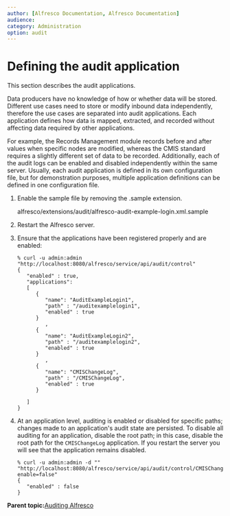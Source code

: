 ```yaml
---
author: [Alfresco Documentation, Alfresco Documentation]
audience: 
category: Administration
option: audit
---
```


# Defining the audit application

This section describes the audit applications.

Data producers have no knowledge of how or whether data will be stored. Different use cases need to store or modify inbound data independently, therefore the use cases are separated into audit applications. Each application defines how data is mapped, extracted, and recorded without affecting data required by other applications.

For example, the Records Management module records before and after values when specific nodes are modified, whereas the CMIS standard requires a slightly different set of data to be recorded. Additionally, each of the audit logs can be enabled and disabled independently within the same server. Usually, each audit application is defined in its own configuration file, but for demonstration purposes, multiple application definitions can be defined in one configuration file.

1.  Enable the sample file by removing the .sample extension.

    alfresco/extensions/audit/alfresco-audit-example-login.xml.sample

2.  Restart the Alfresco server.

3.  Ensure that the applications have been registered properly and are enabled:

    ```
    % curl -u admin:admin "http://localhost:8080/alfresco/service/api/audit/control"
    {
       "enabled" : true,
       "applications": 
       [
          {
             "name": "AuditExampleLogin1",
             "path" : "/auditexamplelogin1",
             "enabled" : true
          }
             ,
          {
             "name": "AuditExampleLogin2",
             "path" : "/auditexamplelogin2",
             "enabled" : true
          }
             ,
          {
             "name": "CMISChangeLog",
             "path" : "/CMISChangeLog",
             "enabled" : true
          }
             
       ]
    }
    ```

4.  At an application level, auditing is enabled or disabled for specific paths; changes made to an application's audit state are persisted. To disable all auditing for an application, disable the root path; in this case, disable the root path for the `CMISChangeLog` application. If you restart the server you will see that the application remains disabled.

    ```
    % curl -u admin:admin -d "" "http://localhost:8080/alfresco/service/api/audit/control/CMISChangeLog/CMISChangeLog?enable=false"
    {
       "enabled" : false
    }
    ```


**Parent topic:**[Auditing Alfresco](../concepts/audit-intro.md)

